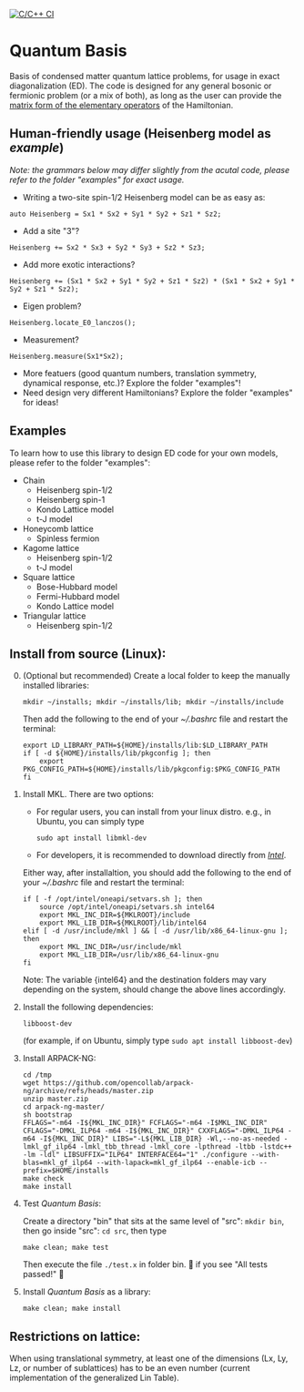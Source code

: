 [![C/C++ CI](https://github.com/wztzjhn/quantum_basis/actions/workflows/c-cpp.yml/badge.svg?branch=master)](https://github.com/wztzjhn/quantum_basis/actions/workflows/c-cpp.yml)
# Quantum Basis
Basis of condensed matter quantum lattice problems, for usage in exact diagonalization (ED). The code is designed for any general bosonic or fermionic problem (or a mix of both), as long as the user can provide the [matrix form of the elementary operators](docs/Manual.pdf) of the Hamiltonian.

## Human-friendly usage (Heisenberg model as *example*)
*Note: the grammars below may differ slightly from the acutal code, please refer to the folder "examples" for exact usage.*
- Writing a two-site spin-1/2 Heisenberg model can be as easy as:
```
auto Heisenberg = Sx1 * Sx2 + Sy1 * Sy2 + Sz1 * Sz2;
```
- Add a site "3"?
```
Heisenberg += Sx2 * Sx3 + Sy2 * Sy3 + Sz2 * Sz3;
```
- Add more exotic interactions?
```
Heisenberg += (Sx1 * Sx2 + Sy1 * Sy2 + Sz1 * Sz2) * (Sx1 * Sx2 + Sy1 * Sy2 + Sz1 * Sz2);
```
- Eigen problem?
```
Heisenberg.locate_E0_lanczos();
```
- Measurement?
```
Heisenberg.measure(Sx1*Sx2);
```
- More featuers (good quantum numbers, translation symmetry, dynamical response, etc.)? Explore the folder "examples"!
- Need design very different Hamiltonians? Explore the folder "examples" for ideas!

## Examples
To learn how to use this library to design ED code for your own models, please refer to the folder "examples":
- Chain
  - Heisenberg spin-1/2
  - Heisenberg spin-1
  - Kondo Lattice model
  - t-J model
- Honeycomb lattice
  - Spinless fermion
- Kagome lattice
  - Heisenberg spin-1/2
  - t-J model
- Square lattice
  - Bose-Hubbard model
  - Fermi-Hubbard model
  - Kondo Lattice model
- Triangular lattice
  - Heisenberg spin-1/2

## Install from source (Linux):

0. (Optional but recommended) Create a local folder to keep the manually installed libraries: 

    ```mkdir ~/installs; mkdir ~/installs/lib; mkdir ~/installs/include```

    Then add the following to the end of your *~/.bashrc* file and restart the terminal:

    ```
    export LD_LIBRARY_PATH=${HOME}/installs/lib:$LD_LIBRARY_PATH
    if [ -d ${HOME}/installs/lib/pkgconfig ]; then
        export PKG_CONFIG_PATH=${HOME}/installs/lib/pkgconfig:$PKG_CONFIG_PATH
    fi
    ```

1. Install MKL. There are two options: 

    - For regular users, you can install from your linux distro. e.g., in Ubuntu, you can simply type
    
        ```sudo apt install libmkl-dev```
    
    - For developers, it is recommended to download directly from [*Intel*](https://www.intel.com/content/www/us/en/developer/tools/oneapi/onemkl-download.html).
    
    Either way, after installaltion, you should add the following to the end of your *~/.bashrc* file and restart the terminal:

    ```
    if [ -f /opt/intel/oneapi/setvars.sh ]; then
        source /opt/intel/oneapi/setvars.sh intel64 
        export MKL_INC_DIR=${MKLROOT}/include
        export MKL_LIB_DIR=${MKLROOT}/lib/intel64
    elif [ -d /usr/include/mkl ] && [ -d /usr/lib/x86_64-linux-gnu ]; then
        export MKL_INC_DIR=/usr/include/mkl
        export MKL_LIB_DIR=/usr/lib/x86_64-linux-gnu
    fi
    ```

    Note: The variable {intel64} and the destination folders may vary depending on the system, should change the above lines accordingly.
    
2. Install the following dependencies:

    ```libboost-dev```

    (for example, if on Ubuntu, simply type ```sudo apt install libboost-dev```)

3. Install ARPACK-NG:

    ```
    cd /tmp
    wget https://github.com/opencollab/arpack-ng/archive/refs/heads/master.zip
    unzip master.zip
    cd arpack-ng-master/
    sh bootstrap
    FFLAGS="-m64 -I${MKL_INC_DIR}" FCFLAGS="-m64 -I$MKL_INC_DIR" CFLAGS="-DMKL_ILP64 -m64 -I${MKL_INC_DIR}" CXXFLAGS="-DMKL_ILP64 -m64 -I${MKL_INC_DIR}" LIBS="-L${MKL_LIB_DIR} -Wl,--no-as-needed -lmkl_gf_ilp64 -lmkl_tbb_thread -lmkl_core -lpthread -ltbb -lstdc++ -lm -ldl" LIBSUFFIX="ILP64" INTERFACE64="1" ./configure --with-blas=mkl_gf_ilp64 --with-lapack=mkl_gf_ilp64 --enable-icb --prefix=$HOME/installs
    make check
    make install
    ```

4. Test *Quantum Basis*:

    Create a directory "bin" that sits at the same level of "src": `mkdir bin`, then go inside "src": `cd src`, then type

    ```make clean; make test```
    
    Then execute the file `./test.x` in folder bin. :beer: if you see "All tests passed!" :beer:

5. Install *Quantum Basis* as a library:

    ```make clean; make install```


## Restrictions on lattice:
When using translational symmetry, at least one of the dimensions (Lx, Ly, Lz, or number of sublattices) has to be an even number (current implementation of the generalized Lin Table).

